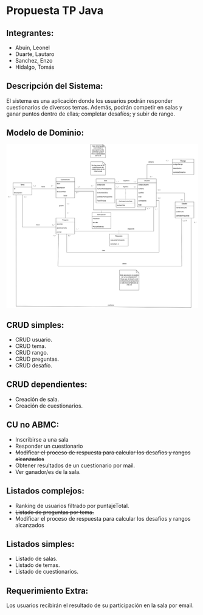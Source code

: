 # Propuesta TP Java

## Integrantes:
- Abuin, Leonel
- Duarte, Lautaro
- Sanchez, Enzo
- Hidalgo, Tomás

## Descripción del Sistema:
El sistema es una aplicación donde los usuarios podrán responder cuestionarios de diversos temas. Además, podrán competir en salas y ganar puntos dentro de ellas; completar desafíos; y subir de rango.

## Modelo de Dominio:
![Modelo de dominio](/ModeloDeDominioEntregaInicial.png)

## CRUD simples:
- CRUD usuario.
- CRUD tema.
- CRUD rango.
- CRUD preguntas.
- CRUD desafío.

## CRUD dependientes:
- Creación de sala.
- Creación de cuestionarios.

## CU no ABMC:
- Inscribirse a una sala
- Responder un cuestionario
- ~~Modificar el proceso de respuesta para calcular los desafíos y rangos alcanzados~~
- Obtener resultados de un cuestionario por mail.
- Ver ganador/es de la sala.

## Listados complejos:
- Ranking de usuarios filtrado por puntajeTotal.
- ~~Listado de preguntas por tema.~~
- Modificar el proceso de respuesta para calcular los desafíos y rangos alcanzados

## Listados simples:
- Listado de salas.
- Listado de temas.
- Listado de cuestionarios.

## Requerimiento Extra:
Los usuarios recibirán el resultado de su participación en la sala por email.